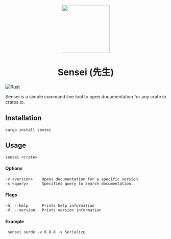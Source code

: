 <div align="center">
  <br>
  <img src="https://raw.githubusercontent.com/edfloreshz/sensei/main/docs/assets/logo.png" width="150" />

  <h1>Sensei (先生)</h1>
</div>

![Rust](https://github.com/edfloreshz/sensei/workflows/Rust/badge.svg?branch=main)

Sensei is a simple command line tool to open documentation for any crate in crates.io. 

## Installation
```
cargo install sensei
```

## Usage 

```
sensei <crate> 
```

#### Options

```
-v <version>    Opens documentation for a specific version. 
-s <query>      Specifies query to search documentation. 
```

#### Flags
```
-h, --help      Prints help information
-V, --version   Prints version information
``` 


#### Example
```
 sensei serde -v 0.8.8 -s Serialize 
```
